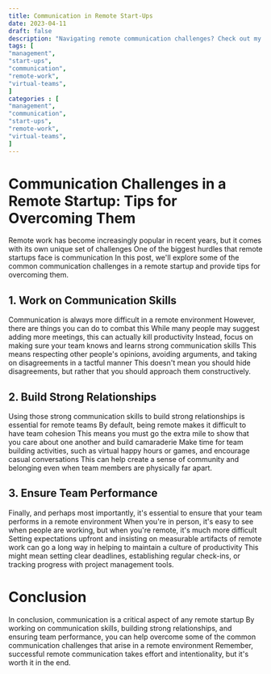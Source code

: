 ```yaml
---
title: Communication in Remote Start-Ups
date: 2023-04-11
draft: false
description: "Navigating remote communication challenges? Check out my latest blog post for tips on honing communication skills, building strong relationships, and ensuring team performance in a virtual environment!"
tags: [
"management",
"start-ups",
"communication",
"remote-work",
"virtual-teams",
]
categories : [
"management",
"communication",
"start-ups",
"remote-work",
"virtual-teams",
]
---
```


# Communication Challenges in a Remote Startup: Tips for Overcoming Them

Remote work has become increasingly popular in recent years, but it comes with its own unique set of challenges
One of the biggest hurdles that remote startups face is communication
In this post, we'll explore some of the common communication challenges in a remote startup and provide tips for overcoming them.

## 1. Work on Communication Skills

Communication is always more difficult in a remote environment
However, there are things you can do to combat this
While many people may suggest adding more meetings, this can actually kill productivity
Instead, focus on making sure your team knows and learns strong communication skills
This means respecting other people's opinions, avoiding arguments, and taking on disagreements in a tactful manner
This doesn't mean you should hide disagreements, but rather that you should approach them constructively.

## 2. Build Strong Relationships

Using those strong communication skills to build strong relationships is essential for remote teams
By default, being remote makes it difficult to have team cohesion
This means you must go the extra mile to show that you care about one another and build camaraderie
Make time for team building activities, such as virtual happy hours or games, and encourage casual conversations
This can help create a sense of community and belonging even when team members are physically far apart.

## 3. Ensure Team Performance

Finally, and perhaps most importantly, it's essential to ensure that your team performs in a remote environment
When you're in person, it's easy to see when people are working, but when you're remote, it's much more difficult
Setting expectations upfront and insisting on measurable artifacts of remote work can go a long way in helping to maintain a culture of productivity
This might mean setting clear deadlines, establishing regular check-ins, or tracking progress with project management tools.

# Conclusion
In conclusion, communication is a critical aspect of any remote startup
By working on communication skills, building strong relationships, and ensuring team performance, you can help overcome some of the common communication challenges that arise in a remote environment
Remember, successful remote communication takes effort and intentionality, but it's worth it in the end.
